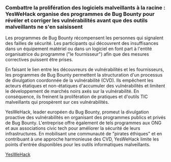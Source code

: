 ### Combattre la prolifération des logiciels malveillants à la racine : YesWeHack organise des programmes de Bug Bounty pour révéler et corriger les vulnérabilités avant que des outils malveillants ne s'en saisissent

Les programmes de Bug Bounty récompensent les personnes qui signalent des failles de sécurité. Les participants qui découvrent des insuffisances dans un équipement matériel ou dans un logiciel en font part à l'entité organisatrice du programme ("le fournisseur") afin que des mesures correctives puissent être prises.

En faisant le lien entre les découvreurs de vulnérabilités et les fournisseurs, les programmes de Bug Bounty permettent la structuration d'un processus de divulgation coordonnée de la vulnérabilité (CVD). Ils empêchent les acteurs étatiques et non-étatiques d'accumuler des vulnérabilités et limitent le développement de marchés noirs axés sur la vulnérabilité. En conséquence, ils freinent la prolifération de pratiques et d'outils TIC malveillants qui prospèrent sur ces vulnérabilités.

YesWeHack, leader européen du Bug Bounty, promeut la divulgation proactive des vulnérabilités en organisant des programmes publics et privés de Bug Bounty. L'entreprise offre également de tels programmes aux ONG et aux associations civic tech pour améliorer la sécurité de leurs infrastructures. En mobilisant une communauté de "pirates éthiques" et en contribuant à une approche harmonieuse des CVD, YesWeHack limite les points d'entrée disponibles pour les outils informatiques malveillants.

[YesWeHack](https://www.yeswehack.com/)
